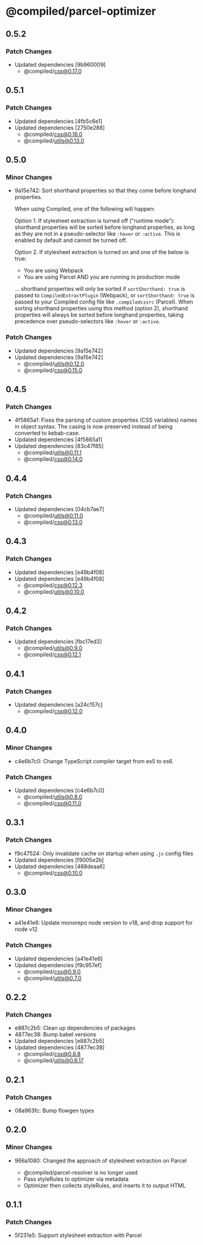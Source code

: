 # @compiled/parcel-optimizer

## 0.5.2

### Patch Changes

- Updated dependencies [9b960009]
  - @compiled/css@0.17.0

## 0.5.1

### Patch Changes

- Updated dependencies [4fb5c6e1]
- Updated dependencies [2750e288]
  - @compiled/css@0.16.0
  - @compiled/utils@0.13.0

## 0.5.0

### Minor Changes

- 9a15e742: Sort shorthand properties so that they come before longhand properties.

  When using Compiled, one of the following will happen:

  Option 1. If stylesheet extraction is turned off ("runtime mode"): shorthand properties will be sorted before longhand properties, as long as they are not in a pseudo-selector like `:hover` or `:active`. This is enabled by default and cannot be turned off.

  Option 2. If stylesheet extraction is turned on and one of the below is true:

  - You are using Webpack
  - You are using Parcel AND you are running in production mode

  ... shorthand properties will only be sorted if `sortShorthand: true` is passed to `CompiledExtractPlugin` (Webpack), or `sortShorthand: true` is passed to your Compiled config file like `.compiledcssrc` (Parcel). When sorting shorthand properties using this method (option 2), shorthand properties will always be sorted before longhand properties, taking precedence over pseudo-selectors like `:hover` or `:active`.

### Patch Changes

- Updated dependencies [9a15e742]
- Updated dependencies [9a15e742]
  - @compiled/utils@0.12.0
  - @compiled/css@0.15.0

## 0.4.5

### Patch Changes

- 4f5865a1: Fixes the parsing of custom properties (CSS variables) names in object syntax. The casing is now preserved instead of being converted to kebab-case.
- Updated dependencies [4f5865a1]
- Updated dependencies [83c47f85]
  - @compiled/utils@0.11.1
  - @compiled/css@0.14.0

## 0.4.4

### Patch Changes

- Updated dependencies [04cb7ae7]
  - @compiled/utils@0.11.0
  - @compiled/css@0.13.0

## 0.4.3

### Patch Changes

- Updated dependencies [e49b4f08]
- Updated dependencies [e49b4f08]
  - @compiled/css@0.12.3
  - @compiled/utils@0.10.0

## 0.4.2

### Patch Changes

- Updated dependencies [fbc17ed3]
  - @compiled/utils@0.9.0
  - @compiled/css@0.12.1

## 0.4.1

### Patch Changes

- Updated dependencies [a24c157c]
  - @compiled/css@0.12.0

## 0.4.0

### Minor Changes

- c4e6b7c0: Change TypeScript compiler target from es5 to es6.

### Patch Changes

- Updated dependencies [c4e6b7c0]
  - @compiled/utils@0.8.0
  - @compiled/css@0.11.0

## 0.3.1

### Patch Changes

- f9c47524: Only invalidate cache on startup when using `.js` config files
- Updated dependencies [f9005e2b]
- Updated dependencies [488deaa6]
  - @compiled/css@0.10.0

## 0.3.0

### Minor Changes

- a41e41e6: Update monorepo node version to v18, and drop support for node v12

### Patch Changes

- Updated dependencies [a41e41e6]
- Updated dependencies [f9c957ef]
  - @compiled/css@0.9.0
  - @compiled/utils@0.7.0

## 0.2.2

### Patch Changes

- e887c2b5: Clean up dependencies of packages
- 4877ec38: Bump babel versions
- Updated dependencies [e887c2b5]
- Updated dependencies [4877ec38]
  - @compiled/css@0.8.8
  - @compiled/utils@0.6.17

## 0.2.1

### Patch Changes

- 08a963fc: Bump flowgen types

## 0.2.0

### Minor Changes

- 966a1080: Changed the approach of stylesheet extraction on Parcel

  - @compiled/parcel-resolver is no longer used
  - Pass styleRules to optimizer via metadata
  - Optimizer then collects styleRules, and inserts it to output HTML

## 0.1.1

### Patch Changes

- 5f231e5: Support stylesheet extraction with Parcel
